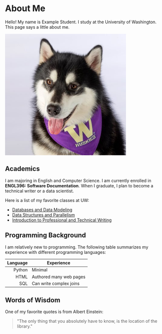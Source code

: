 # About Me

Hello! My name is Example Student. I study at the University of Washington. This page says a little about me.

![Dubs](dubs.jpg "A picture of Dubs a.k.a. UW Example Student")

## Academics

I am majoring in English and Computer Science. I am currently enrolled in **ENGL396: Software Documentation**. When I graduate, 
I plan to become a technical writer or a data scientist.

Here is a list of my favorite classes at UW:

- [Databases and Data Modeling](https://myplan.uw.edu/course/#/courses/INFO330?states=N4Ig7gDgziBcLADrgJYDsAmB7MAJApigOYAWALsrAIwCsALAEwA0yY62YACllCmSljSUGANgC%2BIMUA)
- [Data Structures and Parallelism](https://courses.cs.washington.edu/courses/cse332/)
- [Introduction to Professional and Technical Writing](https://english.washington.edu/courses/2024/winter/engl/288/g)

## Programming Background

I am relatively new to programming. The following table summarizes my experience with different programming languages:

| Language | Experience |
|---------:|------------|
| Python   | Minimal    |
|  HTML    | Authored many web pages    |
|  SQL     | Can write complex joins       |


## Words of Wisdom

One of my favorite quotes is from Albert Einstein:

> "The only thing that you absolutely have to know, is the location of the library."
